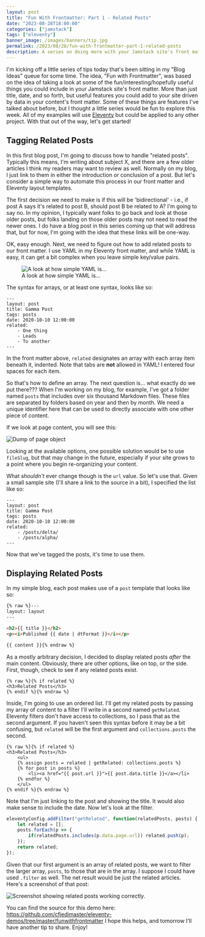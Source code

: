 ```yaml
---
layout: post
title: "Fun With Frontmatter: Part 1 - Related Posts"
date: "2023-08-28T18:00:00"
categories: ["jamstack"]
tags: ["eleventy"]
banner_image: /images/banners/tip.jpg
permalink: /2023/08/28/fun-with-frontmatter-part-1-related-posts
description: A series on doing more with your Jamstack site's front matter
---
```


I'm kicking off a little series of tips today that's been sitting in my "Blog Ideas" queue for some time. The idea, "Fun with Frontmatter", was based on the idea of taking a look at some of the fun/interesting/hopefully useful things you could include in your Jamstack site's front matter. More than just title, date, and so forth, but useful features you could add to your site driven by data in your content's front matter. Some of these things are features I've talked about before, but I thought a little series would be fun to explore this week. All of my examples will use [Eleventy](https://www.11ty.dev) but could be applied to any other project. With that out of the way, let's get started!

## Tagging Related Posts

In this first blog post, I'm going to discuss how to handle "related posts". Typically this means, I'm writing about subject X, and there are a few older articles I think my readers may want to review as well. Normally on my blog, I just link to them in either the introduction or conclusion of a post. But let's consider a simple way to automate this process in our front matter and Eleventy layout templates.

The first decision we need to make is if this will be 'bidirectional' - i.e., if post A says it's related to post B, should post B be related to A? I'm going to say no. In my opinion, I typically want folks to go back and look at those older posts, but folks landing on those older posts may not need to read the newer ones. I do have a blog post in this series coming up that will address that, but for now, I'm going with the idea that these links will be one-way.

OK, easy enough. Next, we need to figure out how to add related posts to our front matter. I use YAML in my Eleventy front matter, and while YAML is easy, it can get a bit complex when you leave simple key/value pairs. 

<figure>
<img src="https://static.raymondcamden.com/images/2023/08/fwfm1.jpg" alt="A look at how simple YAML is..." class="imgborder imgcenter" loading="lazy">
<figcaption>A look at how simple YAML is...</figcaption>
</figure>

The syntax for arrays, or at least one syntax, looks like so:

```
---
layout: post
title: Gamma Post
tags: posts
date: 2020-10-10 12:00:00
related:
    - One thing
    - Leads
    - To another
---
```

In the front matter above, `related` designates an array with each array item beneath it, indented. Note that tabs are <strong>not</strong> allowed in YAML! I entered four spaces for each item.

So that's how to define an array. The next question is... what exactly do we put there??? When I'm working on my blog, for example, I've got a folder named `posts` that includes over six thousand Markdown files. These files are separated by folders based on year and then by month. We need a unique identifier here that can be used to directly associate with one other piece of content. 

If we look at page content, you will see this:

<p>
<img src="https://static.raymondcamden.com/images/2023/08/fwfm2.jpg" alt="Dump of page object" class="imgborder imgcenter" loading="lazy">
</p>

Looking at the available options, one possible solution would be to use `fileSlug`, but that may change in the future, especially if your site grows to a point where you begin re-organizing your content. 

What *shouldn't* ever change though is the `url` value. So let's use that. Given a small sample site (I'll share a link to the source in a bit), I specified the list like so:

```
---
layout: post
title: Gamma Post
tags: posts
date: 2020-10-10 12:00:00
related:
    - /posts/delta/
    - /posts/alpha/
---
```

Now that we've tagged the posts, it's time to use them.

## Displaying Related Posts

In my simple blog, each post makes use of a `post` template that looks like so:

```html
{% raw %}---
layout: layout
---

<h2>{{ title }}</h2>
<p><i>Published {{ date | dtFormat }}</i></p>

{{ content }}{% endraw %}
```

As a mostly arbitrary decision, I decided to display related posts *after* the main content. Obviously, there are other options, like on top, or the side. First, though, check to see if any related posts exist.

```
{% raw %}{% if related %}
<h3>Related Posts</h3>
{% endif %}{% endraw %}
```

Inside, I'm going to use an ordered list. I'll get my related posts by passing my array of content to a filter I'll write in a second named `getRelated`. Eleventy filters don't have access to collections, so I pass that as the second argument. If you haven't seen this syntax before it may be a bit confusing, but `related` will be the first argument and `collections.posts` the second.

```
{% raw %}{% if related %}
<h3>Related Posts</h3>
	<ul>
	{% assign posts = related | getRelated: collections.posts %}
	{% for post in posts %}
		<li><a href="{{ post.url }}">{{ post.data.title }}</a></li>
	{% endfor %}
	</ul>
{% endif %}{% endraw %}
```

Note that I'm just linking to the post and showing the title. It would also make sense to include the date. Now let's look at the filter.

```js
eleventyConfig.addFilter("getRelated", function(relatedPosts, posts) {
    let related = [];
    posts.forEach(p => {
        if(relatedPosts.includes(p.data.page.url)) related.push(p);
    });
    return related;
});
```

Given that our first argument is an array of related posts, we want to filter the larger array, `posts`, to those that are in the array. I suppose I could have used `.filter` as well. The net result would be just the related articles. Here's a screenshot of that post:

<p>
<img src="https://static.raymondcamden.com/images/2023/08/fwfm3.jpg" alt="Screenshot showing related posts working correctly." class="imgborder imgcenter" loading="lazy">
</p>

You can find the source for this demo here: <https://github.com/cfjedimaster/eleventy-demos/tree/master/funwithfrontmatter> I hope this helps, and tomorrow I'll have another tip to share. Enjoy!
